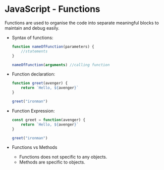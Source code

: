 # JavaScript - Functions

Functions are used to organise the code into separate meaningful blocks to maintain and debug easily.

* Syntax of functions:
    ```javascript
    function nameOfFunction(parameters) {
        //statements
    }

    nameOfFunction(arguments) //calling function
    ```

* Function declaration:
    ```javascript
    function greet(avenger) {
        return `Hello, ${avenger}`
    }

    greet("ironman")
    ```

* Function Expression:
    ```javascript
    const greet = function(avenger) {
        return `Hello, ${avenger}`
    }

    greet("ironman")
    ```
* Functions vs Methods
    * Functions does not specific to any objects.
    * Methods are specific to objects.